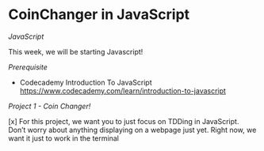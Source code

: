 # CoinChanger in JavaScript

*JavaScript*

This week, we will be starting Javascript!  

*Prerequisite*
- Codecademy Introduction To JavaScript https://www.codecademy.com/learn/introduction-to-javascript  

*Project 1 - Coin Changer!*

[x] For this project, we want you to just focus on TDDing in JavaScript. Don’t worry about anything displaying on a webpage just yet. Right now, we want it just to work in the terminal   
